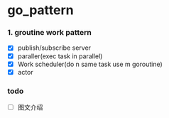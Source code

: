 # go_pattern
### 1. groutine work pattern 

+ [x] publish/subscribe server
+ [x] paraller(exec task in parallel)
+ [x] Work scheduler(do n same task use m goroutine)
+ [x] actor

### todo
+ [ ] 图文介绍
